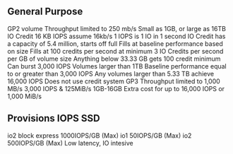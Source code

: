 ## General Purpose
GP2 volume
	Throughput limited to 250 mb/s
	Small as 1GB, or large as 16TB
	IO Credit
		16 KB
		IOPS assume 16kb/s
			1 IOPS is 1 IO in 1 second
	IO Credit has a capacity of 5.4 million, starts off full
		Fills at baseline performance based on size
			Fills at 100 credits per second at minimum
			3 IO Credits per second per GB of volume size
				Anything below 33.33 GB gets 100 credit minimum
		Can burst 3,000 IOPS
	Volumes larger than 1TB
		Baseline performance equal to or greater than 3,000 IOPS
		Any volumes larger than 5.33 TB achieve 16,000 IOPS
		Does not use credit system
GP3
	Throughput limited to 1,000 MB/s
	3,000 IOPS & 125MiB/s
	1GB-16GB
	Extra cost for up to 16,000 IOPS or 1,000 MiB/s

## Provisions IOPS SSD
io2 block express 1000IOPS/GB (Max)
io1 50IOPS/GB (Max)
io2 500IOPS/GB (Max)
Low latency, IO intesive
